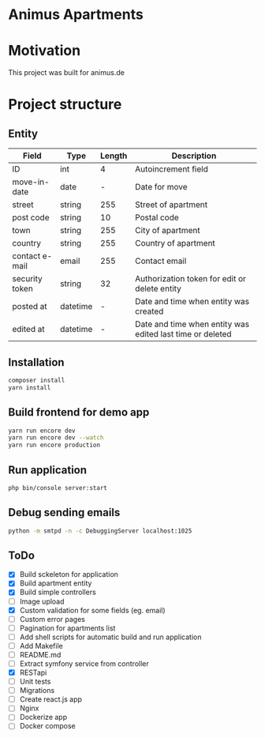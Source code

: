 Animus Apartments
======

# Motivation
This project was built for animus.de

# Project structure
## Entity

| Field | Type | Length | Description |
|-------|------|--------|-------------| 
| ID | int | 4 | Autoincrement field |
| move-in-date | date | - | Date for move |
| street | string | 255 | Street of apartment |
| post code | string | 10 | Postal code |
| town | string | 255 | City of apartment |
| country | string | 255 | Country of apartment |
| contact e-mail | email | 255 | Contact email |
| security token | string | 32 | Authorization token for edit or delete entity |
| posted at | datetime | - |  Date and time when entity was created |
| edited at | datetime | - | Date and time when entity was edited last time or deleted |

## Installation
```bash
composer install
yarn install
```

## Build frontend for demo app
```bash
yarn run encore dev
yarn run encore dev --watch
yarn run encore production
```

## Run application
```bash 
php bin/console server:start
```

## Debug sending emails
```bash
python -m smtpd -n -c DebuggingServer localhost:1025
```

## ToDo
- [x] Build sckeleton for application
- [x] Build apartment entity 
- [x] Build simple controllers 
- [ ] Image upload
- [x] Custom validation for some fields (eg. email)
- [ ] Custom error pages
- [ ] Pagination for apartments list
- [ ] Add shell scripts for automatic build and run application
- [ ] Add Makefile
- [ ] README.md
- [ ] Extract symfony service from controller
- [x] RESTapi
- [ ] Unit tests
- [ ] Migrations
- [ ] Create react.js app
- [ ] Nginx
- [ ] Dockerize app
- [ ] Docker compose